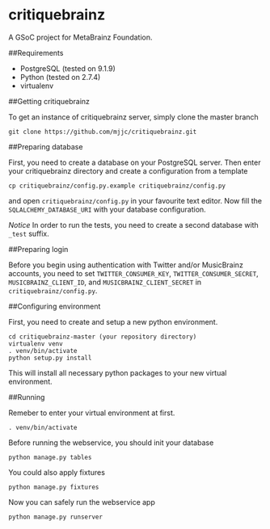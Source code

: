 critiquebrainz
==============

A GSoC project for MetaBrainz Foundation. 

##Requirements

* PostgreSQL (tested on 9.1.9)
* Python (tested on 2.7.4)
* virtualenv

##Getting critiquebrainz

To get an instance of critiquebrainz server, simply clone the master branch

    git clone https://github.com/mjjc/critiquebrainz.git

##Preparing database

First, you need to create a database on your PostgreSQL server. Then enter
your critiquebrainz directory and create a configuration from a template

    cp critiquebrainz/config.py.example critiquebrainz/config.py

and open `critiquebrainz/config.py` in your favourite text editor. Now fill the
`SQLALCHEMY_DATABASE_URI` with your database configuration.

*Notice* In order to run the tests, you need to create a second database with
`_test` suffix.

##Preparing login 

Before you begin using authentication with Twitter and/or MusicBrainz accounts, 
you need to set `TWITTER_CONSUMER_KEY`, `TWITTER_CONSUMER_SECRET`, 
`MUSICBRAINZ_CLIENT_ID`, and `MUSICBRAINZ_CLIENT_SECRET` in 
`critiquebrainz/config.py`.
  
##Configuring environment

First, you need to create and setup a new python environment.

    cd critiquebrainz-master (your repository directory)
    virtualenv venv
    . venv/bin/activate
    python setup.py install

This will install all necessary python packages to your new virtual environment.

##Running

Remeber to enter your virtual environment at first.

    . venv/bin/activate

Before running the webservice, you should init your database

    python manage.py tables

You could also apply fixtures

    python manage.py fixtures

Now you can safely run the webservice app

    python manage.py runserver

